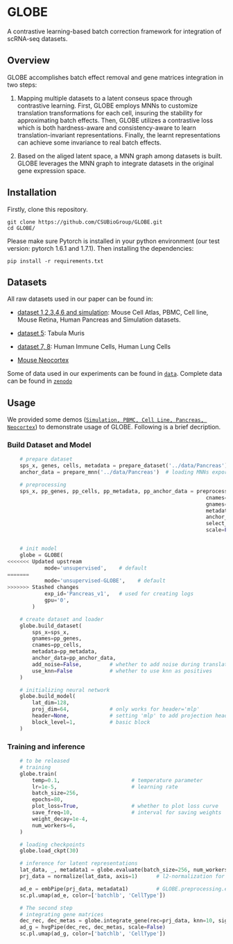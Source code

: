# GLOBE
 A contrastive learning-based batch correction framework for integration of scRNA-seq datasets.

## Overview
GLOBE accomplishes batch effect removal and gene matrices integration in two steps: 
1. Mapping multiple datasets to a latent conseus space through contrastive learning. First, GLOBE employs MNNs to customize translation transformations for each cell, insuring the stability for approximating batch effects. Then, GLOBE utilizes a contrastive loss which is both hardness-aware and consistency-aware to learn translation-invariant representations. Finally, the learnt representations can achieve some invariance to real batch effects. 

2. Based on the aliged latent space, a MNN graph among datasets is built. GLOBE leverages the MNN graph to integrate datasets in the original gene expression space. 


## Installation

Firstly, clone this repository.

```
git clone https://github.com/CSUBioGroup/GLOBE.git
cd GLOBE/
```

Please make sure Pytorch is installed in your python environment (our test version: pytorch 1.6.1 and 1.7.1). Then installing the dependencies:
```
pip install -r requirements.txt
```

## Datasets
All raw datasets used in our paper can be found in:
* [dataset 1,2,3,4,6 and simulation](https://github.com/JinmiaoChenLab/Batch-effect-removal-benchmarking): Mouse Cell Atlas, PBMC, Cell line, Mouse Retina, Human Pancreas and Simulation datasets.

* [dataset 5](https://drive.google.com/uc?id=17ou8nVfrTYXJhA_a-OJOEm03zfbfBgxH): Tabula Muris

* [dataset 7, 8](https://figshare.com/articles/dataset/Benchmarking_atlas-level_data_integration_in_single-cell_genomics_-_integration_task_datasets_Immune_and_pancreas_/12420968): Human Immune Cells, Human Lung Cells

* [Mouse Neocortex](https://github.com/jaydu1/VITAE)

Some of data used in our experiments can be found in [`data`](data/). Complete data can be found in [`zenodo`](https://zenodo.org/record/6395618)

## Usage
We provided some demos ([`Simulation, PBMC, Cell Line, Pancreas, Neocortex`](demo/)) to demonstrate usage of GLOBE. Following is a brief decription.

### Build Dataset and Model
```Python
    # prepare dataset
    sps_x, genes, cells, metadata = prepare_dataset('../data/Pancreas')  # loading Pancreas dataset
    anchor_data = prepare_mnn('../data/Pancreas')  # loading MNNs exported from seurat3

    # preprocessing
    sps_x, pp_genes, pp_cells, pp_metadata, pp_anchor_data = preprocess_data(sps_x, 
                                                                cnames=cells, 
                                                                gnames=genes, 
                                                                metadata=metadata, 
                                                                anchor_data=anchor_data,
                                                                select_hvg=True, 
                                                                scale=False) 


    # init model
    globe = GLOBE(
<<<<<<< Updated upstream
            mode='unsupervised',    # default
=======
            mode='unsupervised-GLOBE',    # default
>>>>>>> Stashed changes
            exp_id='Pancreas_v1',   # used for creating logs
            gpu='0',              
        )

    # create dataset and loader
    globe.build_dataset(
        sps_x=sps_x, 
        gnames=pp_genes, 
        cnames=pp_cells, 
        metadata=pp_metadata, 
        anchor_data=pp_anchor_data,
        add_noise=False,         # whether to add noise during translation
        use_knn=False            # whether to use knn as positives
    )

    # initializing neural network
    globe.build_model(
        lat_dim=128,
        proj_dim=64,             # only works for header='mlp'
        header=None,             # setting 'mlp' to add projection header
        block_level=1,           # basic block
    )
```

### Training and inference
``` Python
    # to be released
    # training
    globe.train(
        temp=0.1,                       # temperature parameter
        lr=1e-5,                        # learning rate
        batch_size=256,
        epochs=80,
        plot_loss=True,                 # whether to plot loss curve
        save_freq=10,                   # interval for saving weights
        weight_decay=1e-4,
        num_workers=6,
    )

    # loading checkpoints
    globe.load_ckpt(30)

    # inference for latent representations
    lat_data, _, metadata1 = globe.evaluate(batch_size=256, num_workers=6)
    prj_data = normalize(lat_data, axis=1)      # l2-normalization for each cell

    ad_e = embPipe(prj_data, metadata1)         # GLOBE.preprocessing.embPipe
    sc.pl.umap(ad_e, color=['batchlb', 'CellType'])

    # The second step
    # integrating gene matrices
    dec_rec, dec_metas = globe.integrate_gene(rec=prj_data, knn=10, sigma=10, alpha=0.1)
    ad_g = hvgPipe(dec_rec, dec_metas, scale=False)
    sc.pl.umap(ad_g, color=['batchlb', 'CellType'])

```
